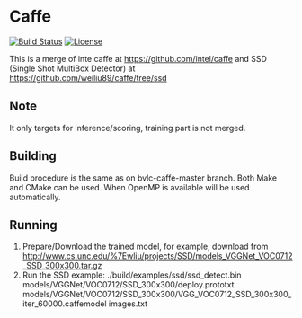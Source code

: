 # Caffe
[![Build Status](https://travis-ci.org/BVLC/caffe.svg?branch=master)](https://travis-ci.org/BVLC/caffe)
[![License](https://img.shields.io/badge/license-BSD-blue.svg)](LICENSE)

This is a merge of inte caffe at https://github.com/intel/caffe and SSD (Single Shot MultiBox Detector) at https://github.com/weiliu89/caffe/tree/ssd

## Note
It only targets for inference/scoring, training part is not merged.

## Building
Build procedure is the same as on bvlc-caffe-master branch. Both Make and CMake can be used.
When OpenMP is available will be used automatically.

## Running
1) Prepare/Download the trained model, for example, download from http://www.cs.unc.edu/%7Ewliu/projects/SSD/models_VGGNet_VOC0712_SSD_300x300.tar.gz
2) Run the SSD example:
./build/examples/ssd/ssd_detect.bin models/VGGNet/VOC0712/SSD_300x300/deploy.prototxt models/VGGNet/VOC0712/SSD_300x300/VGG_VOC0712_SSD_300x300_iter_60000.caffemodel images.txt 
